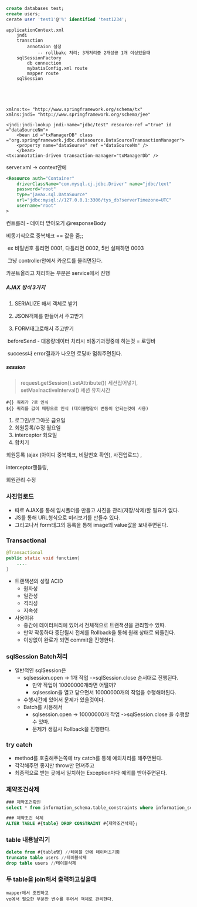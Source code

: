 ```sql
create databases test;
create users;
cerate user 'test1'@'%' identified 'test1234';

```



```
applicationContext.xml
	jndi
	transction
		annotaion 설정
			-- rollbakc 처리; 3개처리중 2개성공 1개 이상있을때
	sqlSessionFactory
		db connection
		mybatisConfig.xml route
		mapper route
	sqlSession
		
		
			
		

```

```
xmlns:tx= "http://www.springframework.org/schema/tx"
xmlns:jndi= "http://www.springframework.org/schema/jee"

<jndi:jndi-lookup jndi-name="jdbc/test" resource-ref ="true" id ="dataSourceNm">
    <bean id ="txManagerDB" class ="org.springframework.jdbc.datasource.DataSourceTransactionManager">
    <property name="dataSourve" ref ="dataSourceNm" />
    </bean>
<tx:annotation-driven transaction-manager="txManagerDb" />

```



server.xml -> context안에

```xml
<Resource auth="Container" 
	driverClassName="com.mysql.cj.jdbc.Driver" name="jdbc/text"
	password="root"
	type="javax.sql.DataSource"
	url="jdbc:mysql://127.0.0.1:3306/tys_db?serverTimezone=UTC"
	username="root"
>

```





컨트롤러 - 데이터 받아오기 @responseBody

비동기식으로 중복체크 == 값을 줌;;

​	ex 비밀번호 틀리면 0001, 다틀리면 0002, 5번 실패하면 0003

​		그냥 controller안에서 카운트를 올리면된다.

카운트올리고 처리하는 부분은 service에서 진행



##### AJAX 방식 3가지

1. SERIALIZE 해서 객체로 받기

2. JSON객체를 만들어서 주고받기

3. FORM태그로해서 주고받기



​	beforeSend - 대용량데이터 처리시 비동기과정중에 하는것 = 로딩바

​					success나 error결과가 나오면 로딩바 멈춰주면된다.



##### session

>  request.getSession().setAttribute()) 세션집어넣기, setMaxInactiveInterval() 세션 유지시간







```mapper
#{} 쿼리가 ?로 인식
${} 쿼리를 값이 매핑으로 인식 (테이블명같이 변동이 안되는것에 사용)
```







1. 로그인/로그아웃 금요일
2. 회원등록/수정 월요일
3.  interceptor 화요일
4. 합치기





회원등록 (ajax (아이디 중복체크, 비밀번호 확인), 사진업로드) ,

interceptor핸들링,

회원관리 수정



### 사진업로드

* 따로 AJAX를 통해 임시폴더를 만들고 사진을 관리(저장/삭제)할 필요가 없다.
* JS를 통해 URL형식으로 미리보기를 만들수 있다.
* 그리고나서 form태그의 등록을 통해 image의 value값을 보내주면된다.



### **Transactional** 

```java
@Transactional
public static void function{
	....
}
```

* 트랜잭션의 성질 ACID
  * 원자성
  * 일관성
  * 격리성
  * 지속성
* 사용이유 
  * 중간에 데이터처리에 있어서 전체적으로 트랜젹션을 관리할수 있따.
  * 만약 작동하다 중단될시 전체를 Rollback을 통해 원래 상태로 되돌린다.
  * 이상없이 완료가 되면 commit을 진행한다.



### sqlSession Batch처리

* 일반적인 sqlSession은 
  * sqlsession.open -> 1개 작업 ->sqlSession.close 순서대로 진행된다.
    * 만약 작업이 10000000개라면 어떨까?
    * sqlsession을 열고 닫으면서 10000000개의 작업을 수행해야된다.
  * 수행시간에 있어서 문제가 있을것이다.
  * Batch를 사용해서
    * sqlsession.open -> 10000000개 작업 ->sqlSession.close 을 수행할수 있따.
    * 문제가 생길시 Rollback을 진행한다.



### try catch

* method를 호출해주는쪽에 try catch를 통해 예외처리를 해주면된다.
* 각각해주면 좋지만 throw만 던져주고
* 최종적으로 받는 곳에서 일치하는 Exception마다 예외를 받아주면된다.



### 제약조건삭제

```sql
### 제약조건확인
select * from information_schema.table_constraints where information_schema.table_constraints.table_schema = "#{dbName}";

### 제약조건 삭제
ALTER TABLE #{table} DROP CONSTRAINT #{제약조건삭제};
```



### table 내용날리기

```sql
delete from #{table명} //테이블 안에 데이터초기화
truncate table users //테이블삭제
drop table users //테이블삭제
```



### 두 table을 join해서 출력하고싶을때

```
mapper에서 조인하고
vo에서 필요한 부분만 변수를 두어서 객체로 관리한다.
```



